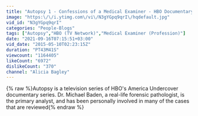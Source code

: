 ```yaml
---
title: "Autopsy 1 - Confessions of a Medical Examiner - HBO Documentary"
image: "https:\/\/i.ytimg.com\/vi\/N3gYGpq9qrI\/hqdefault.jpg"
vid_id: "N3gYGpq9qrI"
categories: "People-Blogs"
tags: ["Autopsy","HBO (TV Network)","Medical Examiner (Profession)"]
date: "2021-09-16T07:15:51+03:00"
vid_date: "2015-05-10T02:23:15Z"
duration: "PT43M41S"
viewcount: "1164405"
likeCount: "6972"
dislikeCount: "370"
channel: "Alicia Bagley"
---
```

{% raw %}Autopsy is a television series of HBO's America Undercover documentary series. Dr. Michael Baden, a real-life forensic pathologist, is the primary analyst, and has been personally involved in many of the cases that are reviewed{% endraw %}
